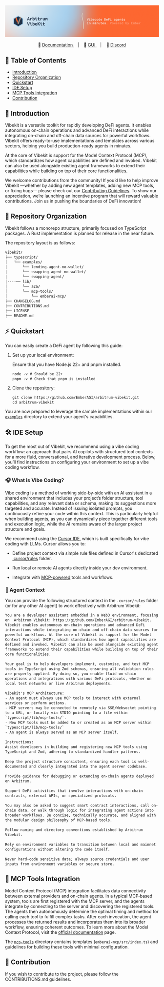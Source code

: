 ![Graphic](img/Graphic.png)

<p align="center"> 
   📃 <a href="">Documentation </a> &nbsp&nbsp | &nbsp&nbsp 🎨  <a href=""> GUI </a> &nbsp&nbsp | &nbsp&nbsp 💬  <a href=""> Discord </a>
</p>

## 🧭 Table of Contents

- [Introduction](#introduction)
- [Repository Organization](#repository-organization)
- [Quickstart](#quickstart)
- [IDE Setup](#ide-setup)
- [MCP Tools Integration](#mcp-tools-integration)
- [Contribution](#contribution)

## 📙 Introduction

Vibekit is a versatile toolkit for rapidly developing DeFi agents. It enables autonomous on-chain operations and advanced DeFi interactions while integrating on-chain and off-chain data sources for powerful workflows. Vibekit offers ready-to-use implementations and templates across various sectors, helping you build production-ready agents in minutes.

At the core of Vibekit is support for the Model Context Protocol (MCP), which standardizes how agent capabilities are defined and invoked. Vibekit can also be used alongside existing agent frameworks to extend their capabilities while building on top of their core functionalities.

We welcome contributions from the community! If you’d like to help improve Vibekit —whether by adding new agent templates, adding new MCP tools, or fixing bugs— please check out our [Contributing Guidelines](https://github.com/EmberAGI/arbitrum-vibekit/blob/main/CONTRIBUTIONS.md). To show our appreciation, we’re launching an incentive program that will reward valuable contributions. Join us in pushing the boundaries of DeFi innovation!

## 🧬 Repository Organization

Vibekit follows a monorepo structure, primarily focused on TypeScript packages. A Rust implementation is planned for release in the near future.

The repository layout is as follows:

```
vibekit/
├── typescript/
│   └── examples/
│       └── lending-agent-no-wallet/
│       └── swapping-agent-no-wallet/
│       └── swapping-agent/
│----── lib/
│       └── a2a/
│       └── mcp-tools/
│           └── emberai-mcp/
├── CHANGELOG.md
├── CONTRIBUTIONS.md
├── LICENSE
├── README.md
```

## ⚡ Quickstart

You can easily create a DeFi agent by following this guide:

1. Set up your local environment:

   Ensure that you have Node.js 22+ and pnpm installed.

   ```
   node -v # Should be 22+
   pnpm -v # Check that pnpm is installed
   ```

2. Clone the repository:
   ```
   git clone https://github.com/EmberAGI/arbitrum-vibekit.git
   cd arbitrum-vibekit
   ```

You are now prepared to leverage the sample implementations within our [`examples`](https://github.com/EmberAGI/arbitrum-vibekit/tree/main/typescript/examples) directory to extend your agent's capabilities.

## 🛠️ IDE Setup

To get the most out of Vibekit, we recommend using a vibe coding workflow: an approach that pairs AI copilots with structured tool contexts for a more fluid, conversational, and iterative development process. Below, you’ll find instructions on configuring your environment to set up a vibe coding workflow.

### 🎧 What is Vibe Coding?

Vibe coding is a method of working side-by-side with an AI assistant in a shared environment that includes your project’s folder structure, tool capabilities, and any relevant data or schema, making its suggestions more targeted and accurate. Instead of issuing isolated prompts, you continuously refine your code within this context. This is particularly helpful when building agents, as you can dynamically piece together different tools and execution logic, while the AI remains aware of the larger project structure and goals.

We recommend using the [Cursor IDE](https://www.cursor.com/), which is built specifically for vibe coding with LLMs. Cursor allows you to:

- Define project context via simple rule files defined in Cursor's dedicated [.cursor/rules](https://docs.cursor.com/context/rules) folder.

- Run local or remote AI agents directly inside your dev environment.

- Integrate with [MCP-powered](https://docs.cursor.com/context/model-context-protocol) tools and workflows.

### 🤖 Agent Context

You can provide the following structured context in the `.cursor/rules` folder (or for any other AI agent) to work effectively with Arbitrum Vibekit:

```
You are a developer assistant embedded in a Web3 environment, focusing on  Arbitrum Vibekit: https://github.com/EmberAGI/arbitrum-vibekit. Vibekit enables autonomous on-chain operations and advanced DeFi interactions while integrating on-chain and off-chain data sources for powerful workflows. At the core of Vibekit is support for the Model Context Protocol (MCP), which standardizes how agent capabilities are defined and invoked. Vibekit can also be used alongside existing agent frameworks to extend their capabilities while building on top of their core functionalities.

Your goal is to help developers implement, customize, and test MCP tools in TypeScript using Zod schemas, ensuring all validation rules are properly applied. By doing so, you enable fluid on-chain operations and integrations with various DeFi protocols, whether on local test networks or live Arbitrum deployments.

Vibekit's MCP Architecture:
- An agent must always use MCP tools to interact with external services or perform actions.
- MCP servers may be connected to remotely via SSE/Websocket pointing to a URL, or locally via STDIO pointing to a file within `typescript/lib/mcp-tools/`.
- New MCP tools must be added to or created as an MCP server within `typescript/lib/mcp-tools/`
- An agent is always served as an MCP server itself.

Instructions:
Assist developers in building and registering new MCP tools using TypeScript and Zod, adhering to standardized handler patterns.

Keep the project structure consistent, ensuring each tool is well-documented and clearly integrated into the agent server codebase.

Provide guidance for debugging or extending on-chain agents deployed on Arbitrum.

Support DeFi activities that involve interactions with on-chain contracts, external APIs, or specialized protocols.

You may also be asked to suggest smart contract interactions, call on-chain data, or walk through logic for integrating agent actions into broader workflows. Be concise, technically accurate, and aligned with the modular design philosophy of MCP-based tools.

Follow naming and directory conventions established by Arbitrum Vibekit.

Rely on environment variables to transition between local and mainnet configurations without altering the code itself.

Never hard‑code sensitive data; always source credentials and user inputs from environment variables or secure store.
```

## 🔌 MCP Tools Integration

Model Context Protocol (MCP) integration facilitates data connectivity between external providers and on-chain agents. In a typical MCP‑based system, tools are first registered with the MCP server, and the agents integrate by connecting to the server and discovering the registered tools. The agents then autonomously determine the optimal timing and method for calling each tool to fulfill complex tasks. After each invocation, the agent processes the returned results and incorporates them into its broader workflow, ensuring coherent outcomes. To learn more about the Model Context Protocol, visit the [official documentation](https://modelcontextprotocol.io/introduction) page.

The [`mcp-tools`](https://github.com/EmberAGI/arbitrum-vibekit/tree/main/typescript/lib/mcp-tools) directory contains templates (`emberai-mcp/src/index.ts`) and guidelines for building these tools with minimal configuration.

## 🙌 Contribution

If you wish to contribute to the project, please follow the CONTRIBUTIONS.md guidelines.
